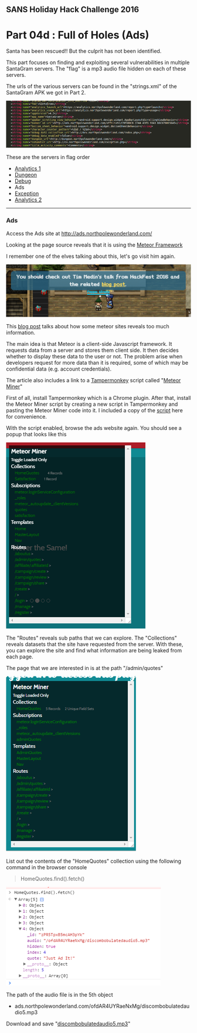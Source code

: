 ## SANS Holiday Hack Challenge 2016
# Part 04d : Full of Holes (Ads)

Santa has been rescued!! But the culprit has not been identified.

This part focuses on finding and exploiting several vulnerabilities in multiple SantaGram servers. The "flag" is a mp3 audio file hidden on each of these servers.

The urls of the various servers can be found in the "strings.xml" of the SantaGram APK we got in Part 2.

![servers](../04a/img/01.png)

These are the servers in flag order
- [Analytics 1](../04a/#analytics-1)
- [Dungeon](../04b/#dungeon)
- [Debug](../04c/#debug)
- Ads
- [Exception](../04e/#exception)
- [Analytics 2](../04f/#analytics-2)

---

### Ads

Access the Ads site at http://ads.northpolewonderland.com/

Looking at the page source reveals that it is using the [Meteor Framework](https://www.meteor.com/)

I remember one of the elves talking about this, let's go visit him again.

![elvestalk](img/02.png)

This [blog post](https://pen-testing.sans.org/blog/2016/12/06/mining-meteor) talks about how some meteor sites reveals too much information.

The main idea is that Meteor is a client-side Javascript framework. It requests data from a server and stores them client side. It then decides whether to display these data to the user or not. The problem arise when developers request for more data than it is required, some of which may be confidential data (e.g. account credentials). 

The article also includes a link to a [Tampermonkey](https://tampermonkey.net/) script called "[Meteor Miner](https://github.com/nidem/MeteorMiner)"

First of all, install Tampermonkey which is a Chrome plugin. After that, install the Meteor Miner script by creating a new script in Tampermonkey and pasting the Meteor Miner code into it. I included a copy of the [script](meteorminer.js) here for convenience.

With the script enabled, browse the ads website again. You should see a popup that looks like this

![popup](img/03.png)

The "Routes" reveals sub paths that we can explore. The "Collections" reveals datasets that the site have requested from the server. With these, you can explore the site and find what information are being leaked from each page.

The page that we are interested in is at the path "/admin/quotes"

![quotes](img/04.png)

List out the contents of the "HomeQuotes" collection using the following command in the browser console

> HomeQuotes.find().fetch()

![woohoo](img/05.png)

The path of the audio file is in the 5th object
- ads.northpolewonderland.com/ofdAR4UYRaeNxMg/discombobulatedaudio5.mp3

Download and save "[discombobulatedaudio5.mp3](../05/discombobulatedaudio5.mp3)"